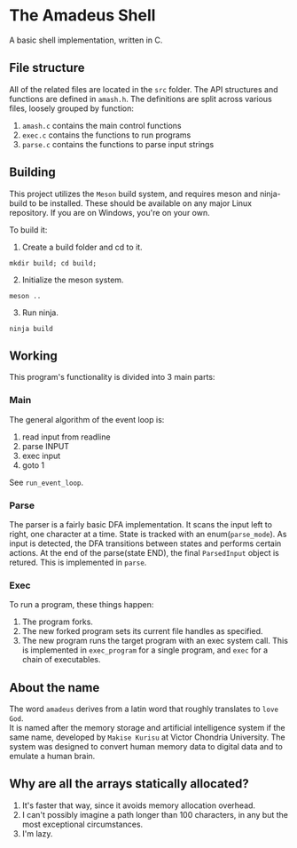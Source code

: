 The Amadeus Shell
=======

A basic shell implementation, written in C.

## File structure
All of the related files are located in the `src` folder.
The API structures and functions are defined in `amash.h`.
The definitions are split across various files, loosely grouped by function:
1. `amash.c` contains the main control functions
2. `exec.c` contains the functions to run programs
3. `parse.c` contains the functions to parse input strings  

## Building
This project utilizes the `Meson` build system, and requires meson and ninja-build to be installed.
These should be available on any major Linux repository.
If you are on Windows, you're on your own.  

To build it:

1. Create a build folder and cd to it.
```
mkdir build; cd build;
```
2. Initialize the meson system.
```
meson ..
```
3. Run ninja.
```
ninja build
```


## Working
This program's functionality is divided into 3 main parts:

### Main
The general algorithm of the event loop is:
1. read input from readline
2. parse INPUT
3. exec input
4. goto 1

See `run_event_loop`.

### Parse
The parser is a fairly basic DFA implementation. It scans the input left to right, one character at a time.
State is tracked with an enum(`parse_mode`).
As input is detected, the DFA transitions between states and performs certain actions.
At the end of the parse(state END), the final `ParsedInput` object is retured.
This is implemented in `parse`.

### Exec
To run a program, these things happen:
1. The program forks.
2. The new forked program sets its current file handles as specified.
3. The new program runs the target program with an exec system call.
This is implemented in `exec_program` for a single program, and `exec` for a chain of executables.

## About the name
The word `amadeus` derives from a latin word that roughly translates to `love God`.   
It is named after the memory storage and artificial intelligence system if the same name, developed by `Makise Kurisu` at Victor Chondria University.
The system was designed to convert human memory data to digital data and to emulate a human brain.

## Why are all the arrays statically allocated?

1. It's faster that way, since it avoids memory allocation overhead.
2. I can't possibly imagine a path longer than 100 characters, in any but the most exceptional circumstances.
3. I'm lazy.
